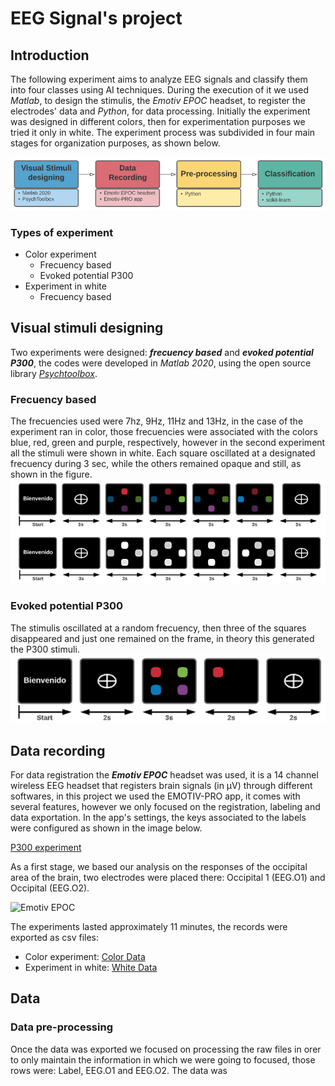 # EEG Signal's project

## Introduction
The following experiment aims to analyze EEG signals and classify them into four classes using AI techniques. During the execution of it we used *Matlab*, to design the stimulis, the *Emotiv EPOC* headset, to register the electrodes' data and *Python*, for data processing. Initially the experiment was designed in different colors, then for experimentation purposes we tried it only in white. The experiment process was subdivided in four main stages for organization purposes, as shown below.

![Experiment flow diagram](static/flow_diagram.PNG)

### Types of experiment
- Color experiment
  - Frecuency based
  - Evoked potential P300
- Experiment in white
  - Frecuency based
## Visual stimuli designing
Two experiments were designed: ***frecuency based*** and ***evoked potential P300***, the codes were developed in *Matlab 2020*, using the open source library [*Psychtoolbox*](http://psychtoolbox.org/download).
### Frecuency based
The frecuencies used were 7hz, 9Hz, 11Hz and 13Hz, in the case of the experiment ran in color, those frecuencies were associated with the colors blue, red, green and purple, respectively, however in the second experiment all the stimuli were shown in white. Each square oscillated at a designated frecuency during 3 sec, while the others remained opaque and still, as shown in the figure.
![Frecuency based experiment](static/frecuency.png)
### Evoked potential P300
The stimulis oscillated at a random frecuency, then three of the squares disappeared and just one remained on the frame, in theory this generated the P300 stimuli.
![P300 experiment](static/P300.png)

## Data recording
For data registration the ***Emotiv EPOC*** headset was used, it is a 14 channel wireless EEG headset that registers brain signals (in µV) through different softwares, in this project we  used the EMOTIV-PRO app, it comes with several features, however we only focused on the registration, labeling and data exportation. In the app's settings, the keys associated to the labels were configured as shown in the image below.

[P300 experiment](static/labels_EMOTIV.png)

As a first stage, we based our analysis on the responses of the occipital area of the brain, two electrodes were placed there: Occipital 1 (EEG.O1) and Occipital (EEG.O2).

![Emotiv EPOC](https://www.researchgate.net/profile/Luis_Gonzalez-Abril/publication/305370349/figure/download/fig1/AS:385435709788162@1468906442608/Emotiv-EPOC-characteristics-and-sensors-configuration-a-10-20-International-system.png)

The experiments lasted approximately 11 minutes, the records were exported as csv files:
- Color experiment: [Color Data](https://github.com/kaviles22/SenalesEEG/tree/main/Colores/DatosBrutos) 
- Experiment in white: [White Data](https://github.com/kaviles22/SenalesEEG/tree/main/Blanco/DatosBrutos)
## Data
### Data pre-processing 
Once the data was exported we focused on processing the raw files in orer to only maintain the information in which we were going to focused, those rows were: Label, EEG.O1 and EEG.O2. The data was 


